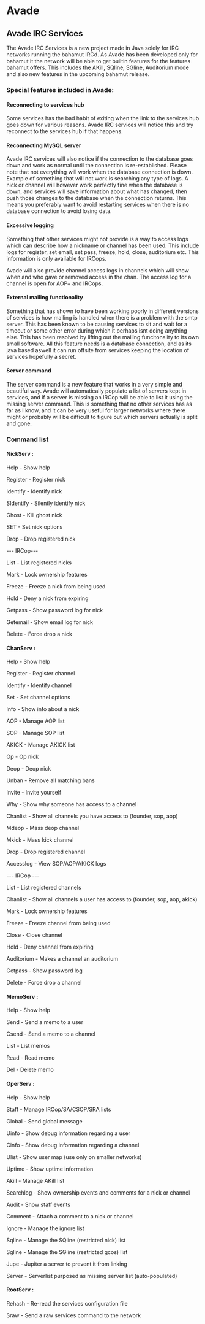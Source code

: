 # Avade
## Avade IRC Services

The Avade IRC Services is a new project made in Java solely for IRC networks running the bahamut IRCd. As Avade has
been developed only for bahamut it the network will be able to get builtin features for the features bahamut offers.
This includes the AKill, SQline, SGline, Auditorium mode and also new features in the upcoming bahamut release.

### Special features included in Avade:

#### Reconnecting to services hub

Some services has the bad habit of exiting when the link to the services hub goes down for various reasons. Avade IRC 
services will notice this and try reconnect to the services hub if that happens.

#### Reconnecting MySQL server

Avade IRC services will also notice if the connection to the database goes down and work as normal until the connection 
is re-established. Please note that not everything will work when the database connection is down. Example of something
that will not work is searching any type of logs. A nick or channel will however work perfectly fine when the database
is down, and services will save information about what has changed, then push those changes to the database when the
connection returns. This means you preferably want to avoid restarting services when there is no database connection
to avoid losing data.

#### Excessive logging

Something that other services might not provide is a way to access logs which can describe how a nickname or channel
has been used. This include logs for register, set email, set pass, freeze, hold, close, auditorium etc. This information
is only available for IRCops.

Avade will also provide channel access logs in channels which will show when and who gave or removed access in the 
chan. The access log for a channel is open for AOP+ and IRCops.

#### External mailing functionality

Something that has shown to have been working poorly in different versions of services is how mailing is handled when there
is a problem with the smtp server. This has been known to be causing services to sit and wait for a timeout or some other
error during which it perhaps isnt doing anything else. This has been resolved by lifting out the mailing funcitonality
to its own small software. All this feature needs is a database connection, and as its java based aswell it can run offsite
from services keeping the location of services hopefully a secret.

#### Server command

The server command is a new feature that works in a very simple and beautiful way. Avade will automatically populate a list
of servers kept in services, and if a server is missing an IRCop will be able to list it using the missing server command. 
This is something that no other services has as far as I know, and it can be very useful for larger networks where there
might or probably will be difficult to figure out which servers actually is split and gone.


### Command list

#### NickServ :

  Help           - Show help

  Register       - Register nick
  
  Identify       - Identify nick
  
  SIdentify      - Silently identify nick
  
  Ghost          - Kill ghost nick
  
  SET            - Set nick options
  
  Drop           - Drop registered nick
  
  --- IRCop---
  
  List           - List registered nicks
  
  Mark           - Lock ownership features
  
  Freeze         - Freeze a nick from being used
  
  Hold           - Deny a nick from expiring
  
  Getpass        - Show password log for nick
  
  Getemail       - Show email log for nick
  
  Delete         - Force drop a nick


#### ChanServ :
  
  Help           - Show help
  
  Register       - Register channel
  
  Identify       - Identify channel
  
  Set            - Set channel options
  
  Info           - Show info about a nick
  
  AOP            - Manage AOP list
  
  SOP            - Manage SOP list
  
  AKICK          - Manage AKICK list
  
  Op             - Op nick
  
  Deop           - Deop nick
  
  Unban          - Remove all matching bans
  
  Invite         - Invite yourself
  
  Why            - Show why someone has access to a channel
  
  Chanlist       - Show all channels you have access to (founder, sop, aop)
  
  Mdeop          - Mass deop channel
  
  Mkick          - Mass kick channel
  
  Drop           - Drop registered channel
  
  Accesslog      - View SOP/AOP/AKICK logs
  
  --- IRCop ---
  
  List           - List registered channels
  
  Chanlist       - Show all channels a user has access to (founder, sop, aop, akick)
  
  Mark           - Lock ownership features
  
  Freeze         - Freeze channel from being used
  
  Close          - Close channel
  
  Hold           - Deny channel from expiring
  
  Auditorium     - Makes a channel an auditorium
  
  Getpass        - Show password log
  
  Delete         - Force drop a channel
  
  
#### MemoServ :
  
  Help           - Show help
  
  Send           - Send a memo to a user
  
  Csend          - Send a memo to a channel
  
  List           - List memos
  
  Read           - Read memo
  
  Del            - Delete memo
  
#### OperServ :
  
  Help           - Show help
  
  Staff          - Manage IRCop/SA/CSOP/SRA lists
  
  Global         - Send global message
  
  Uinfo          - Show debug information regarding a user
  
  Cinfo          - Show debug information regarding a channel
  
  Ulist          - Show user map (use only on smaller networks)
  
  Uptime         - Show uptime information
  
  Akill          - Manage AKill list
  
  Searchlog      - Show ownership events and comments for a nick or channel
  
  Audit          - Show staff events
  
  Comment        - Attach a comment to a nick or channel
  
  Ignore         - Manage the ignore list
  
  Sqline         - Manage the SQline (restricted nick) list
  
  Sgline         - Manage the SGline (restricted gcos) list
  
  Jupe           - Jupiter a server to prevent it from linking
  
  Server         - Serverlist purposed as missing server list (auto-populated)
  
  
#### RootServ :
  
  Rehash         - Re-read the services configuration file        
  
  Sraw           - Send a raw services command to the network
  
  





